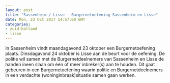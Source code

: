 ```yaml
---
layout: post
title: "Sassenheim / Lisse - Burgernetoefening Sassenheim en Lisse"
date: Mon, 23 Oct 2017 14:57:00 GMT
categories: 
- zuid-holland 
- lisse 
---
```


In Sassenheim vindt maandagavond 23 oktober een Burgernetoefening plaats. Dinsdagavond 24 oktober is Lisse aan de beurt voor de oefening. De politie wil samen met de Burgernetdeelnemers van Sassenheim  en Lisse de handen ineen slaan om één of meer inbreker(s) aan te houden. Dit gaat gebeuren in een Burgernetoefening waarin politie en Burgernetdeelnemers in een verdachte (woninginbraak)situatie samen gaan werken.
